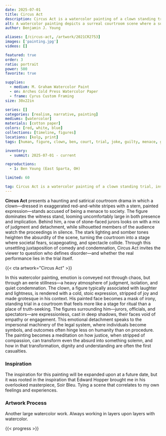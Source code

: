 ```yaml
---
date: 2025-07-01
title: Circus Act
description: Circus Act is a watercolor painting of a clown standing trial, inspired by Edward Hopper's Soir Bleu.
alt: A watercolor painting depicts a surreal courtroom scene where a solemn clown in red and white stripes stands at the witness stand, surrounded by grim-faced onlookers and jurors, creating a powerful contrast between absurdity and gravity.
author: Benjamin J. Young

aliases: [/circus-act, /artwork/2021CR2753]
images: ['painting.jpg']
videos: []

featured: true
order: 3
ratio: portrait
power: 500
favorite: true

supplies:
  - medium: M. Graham Watercolor Paint
  - on: Arches Cold Press Watercolor Paper
  - frame: Cyrus Custom Framing
size: 30x22in

series: []
categories: [realism, narrative, painting]
mediums: [watercolor]
materials: [cotton paper]
colors: [red, white, blue]
collections: [timeline, figures]
locations: [kolp, print]
tags: [human, figure, clown, ben, court, trial, joke, guilty, menace, grim, loss, neutral, indoors, day]

inventory:
  - summit: 2025-07-01 - current

reproductions:
  - 1: Ben Young (East Sparta, OH)

limited: 60

tag: Circus Act is a watercolor painting of a clown standing trial, inspired by Edward Hopper's Soir Bleu.
---
```


**Circus Act**  presents a haunting and satirical courtroom drama in which a clown—dressed in exaggerated red-and-white stripes with a stern, painted expression—stands accused of being a menace to society. The figure dominates the witness stand, looming uncomfortably large in both presence and implication. Behind him, a row of stone-faced jurors looks on with a mix of judgment and detachment, while silhouetted members of the audience watch the proceedings in silence. The stark lighting and somber tones heighten the absurdity of the scene, turning the courtroom into a stage where societal fears, scapegoating, and spectacle collide. Through this unsettling juxtaposition of comedy and condemnation, Circus Act invites the viewer to question who defines disorder—and whether the real performance lies in the trial itself.

<!--more-->

{{< cta artwork="Circus Act" >}}

In this watercolor painting, emotion is conveyed not through chaos, but through an eerie stillness—a heavy atmosphere of judgment, isolation, and quiet condemnation. The clown, a figure typically associated with laughter and lightness, is rendered with a cold, stoic expression, stripped of joy and made grotesque in his context. His painted face becomes a mask of irony, standing trial in a courtroom that feels more like a stage for ritual than a place of truth-seeking. The figures surrounding him—jurors, officials, and spectators—are expressionless, cast in deep shadows, their faces void of empathy or engagement. This emotional detachment speaks to the impersonal machinery of the legal system, where individuals become symbols, and outcomes often hinge less on humanity than on procedure. The painting becomes a meditation on how justice, when stripped of compassion, can transform even the absurd into something solemn, and how in that transformation, dignity and understanding are often the first casualties.

### Inspiration ###

The inspiration for this painting will be expanded upon at a future date, but it was rooted in the inspiration that Edward Hopper brought me in his overlooked masterpiece, Soir Bleu. Tying a scene that correlates to my own feelings and experiences.

### Artwork Process ###

Another large watercolor work. Always working in layers upon layers with watercolor.

{{< progress >}}